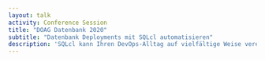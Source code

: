 ```yaml
---
layout: talk
activity: Conference Session
title: "DOAG Datenbank 2020"
subtitle: "Datenbank Deployments mit SQLcl automatisieren"
description: 'SQLcl kann Ihren DevOps-Alltag auf vielfältige Weise vereinfachen.  Können Sie sich vorstellen, Automatisierungsskripts für die Datenbank in Sprachen wie JavaScript, Python oder Perl zu entwickeln, ohne sich mit Treiberproblemen herumschlagen zu müssen?  SQLcl ist ein modernes CLI für die Datenbank. Es ist fast zu 100% kompatibel zu SQL*Plus, erweitert es aber um viele neue Befehle und Features.  Das beeindruckendste neue Schlüsselwort lautet „script“. Mit „script“ lassen sich die SQL-Statements oder SQL*Plus-Befehle in Ihre bevorzugte Skriptsprache einbinden. Außerdem kann SQLcl damit um neue Funktionen erweitert werden. Oder Sie verwenden Script dazu, Aufgaben zu parallelisieren.  SQLcl bietet aber noch weit mehr: Mächtige DevOps-Tools wie HashiCorp Vault oder Liquibasse sind nahtlos integriert.  In dieser interaktiven und unterhaltsamen Session wollen wir Ihnen den Mund wässrig machen und mit beeindruckenden Beispielen aus dem echten Leben Sie dazu animieren, SQLcl selbst einzusetzen.  Die Session folgt dieser Agenda:  * Einführung in SQLcl * DevOps Tool Integration: Hashicorp Vault * DevOps Tool Interagtion: Liquibase * Das SQLcl Scripting API * Speeding things up mit GraalVM  Diese Präsentation beinhaltet eindrucksvolle Live-Demonstrationen.  Alle Skripte und Beispiele werden zum Download bereitgestellt, damit Sie gleich beginnen können, Ihren eigenen Automatisierungsprozess zu entwickeln.'
---
```

